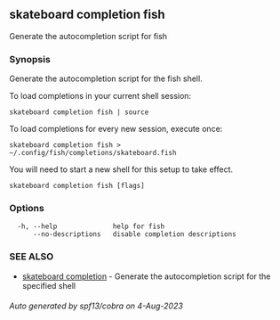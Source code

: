 ## skateboard completion fish

Generate the autocompletion script for fish

### Synopsis

Generate the autocompletion script for the fish shell.

To load completions in your current shell session:

	skateboard completion fish | source

To load completions for every new session, execute once:

	skateboard completion fish > ~/.config/fish/completions/skateboard.fish

You will need to start a new shell for this setup to take effect.


```
skateboard completion fish [flags]
```

### Options

```
  -h, --help              help for fish
      --no-descriptions   disable completion descriptions
```

### SEE ALSO

* [skateboard completion](skateboard_completion.md)	 - Generate the autocompletion script for the specified shell

###### Auto generated by spf13/cobra on 4-Aug-2023
